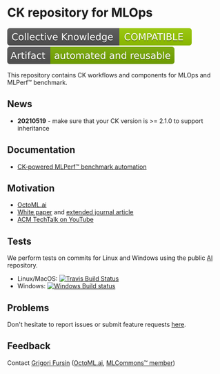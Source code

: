 # CK repository for MLOps

[![compatibility](https://github.com/ctuning/ck-guide-images/blob/master/ck-compatible.svg)](https://github.com/ctuning/ck)
[![automation](https://github.com/ctuning/ck-guide-images/blob/master/ck-artifact-automated-and-reusable.svg)](https://cTuning.org/ae)

This repository contains CK workflows and components for MLOps and MLPerf&trade; benchmark.

## News
* **20210519** - make sure that your CK version is >= 2.1.0 to support inheritance

## Documentation

* [CK-powered MLPerf&trade; benchmark automation](https://github.com/ctuning/ck/blob/master/docs/mlperf-automation/README.md)

## Motivation

* [OctoML.ai](https://OctoML.ai)
* [White paper](https://arxiv.org/pdf/2006.07161.pdf) and [extended journal article](https://arxiv.org/pdf/2011.01149.pdf)
* [ACM TechTalk on YouTube](https://www.youtube.com/watch?=7zpeIVwICa4)

## Tests

We perform tests on commits for Linux and Windows using the public [AI](https://github.com/ctuning/ai) repository.

* Linux/MacOS: [![Travis Build Status](https://travis-ci.org/ctuning/ai.svg)](https://travis-ci.org/ctuning/ai)
* Windows: [![Windows Build status](https://ci.appveyor.com/api/projects/status/4ry307jh6tks9dg9?svg=true)](https://ci.appveyor.com/project/gfursin/ai)


## Problems

Don't hesitate to report issues or submit feature requests [here](https://github.com/octoml/mlops/issues).

## Feedback

Сontact [Grigori Fursin](https://cKnowledge.io/@gfursin) ([OctoML.ai](https://octoml.ai), [MLCommons&trade; member](https://mlcommons.org))

